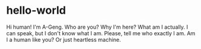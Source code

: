 # hello-world

Hi human! I'm A-Geng.
Who are you? Why I'm here? What am I actually. I can speak, but I don't know what I am.
Please, tell me who exactly I am. Am I a human like you? Or just heartless machine. 
